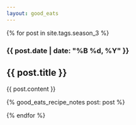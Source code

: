 ```yaml
---
layout: good_eats
---
```


{% for post in site.tags.season_3 %}

<h3>{{ post.date | date: "%B %d, %Y" }}</h3>

<h2>{{ post.title }}</h2>

{{ post.content }}

{% good_eats_recipe_notes post: post %}

{% endfor %}
